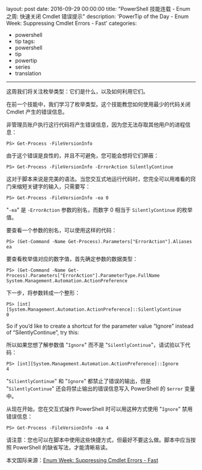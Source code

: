 layout: post
date: 2016-09-29 00:00:00
title: "PowerShell 技能连载 - Enum 之周: 快速关闭 Cmdlet 错误提示"
description: 'PowerTip of the Day - Enum Week: Suppressing Cmdlet Errors - Fast'
categories:
- powershell
- tip
tags:
- powershell
- tip
- powertip
- series
- translation
---
这周我们将关注枚举类型：它们是什么，以及如何利用它们。

在前一个技能中，我们学习了枚举类型。这个技能教您如何使用最少的代码关闭 Cmdlet 产生的错误信息。

非管理员账户执行这行代码将产生错误信息，因为您无法存取其他用户的进程信息：


```shell
PS> Get-Process -FileVersionInfo
```
由于这个错误是良性的，并且不可避免，您可能会想将它们屏蔽：


```shell
PS> Get-Process -FileVersionInfo -ErrorAction SilentlyContinue
```
这对于脚本来说是完美的语法。当您交互式地运行代码时，您完全可以用难看的窍门来缩短关键字的输入，只需要写：


```shell
PS> Get-Process -FileVersionInfo -ea 0
```
"`-ea`" 是 `-ErrorAction` 参数的别名，而数字 0 相当于 `SilentlyContinue` 的枚举值。

要查看一个参数的别名，可以使用这样的代码：


```shell
PS> (Get-Command -Name Get-Process).Parameters["ErrorAction"].Aliases
ea
```

要查看枚举值对应的数字值，首先确定参数的数据类型：


```shell
PS> (Get-Command -Name Get-Process).Parameters["ErrorAction"].ParameterType.FullName
System.Management.Automation.ActionPreference
```

下一步，将参数转成一个整形：


```shell
PS> [int][System.Management.Automation.ActionPreference]::SilentlyContinue
0
```

So if you’d like to create a shortcut for the parameter value “Ignore” instead of “SilentlyContinue”, try this:

所以如果您想了解参数值 "`Ignore`" 而不是 "`SilentlyContinue`"，请试验以下代码：


```shell
PS> [int][System.Management.Automation.ActionPreference]::Ignore
4
```

"`SilientlyContinue`" 和 "`Ignore`" 都禁止了错误的输出，但是 "`SilentlyContinue`" 还会将禁止输出的错误信息写入 PowerShell 的 `$error` 变量中。

从现在开始，您在交互式操作 PowerShell 时可以用这种方式使用 "`Ignore`" 禁用错误信息：


```shell
PS> Get-Process -FileVersionInfo -ea 4
```
请注意：您也可以在脚本中使用这些快捷方式，但最好不要这么做。脚本中应当按照 PowerShell 的缺省写法，才能清晰易读。

<!--more-->
本文国际来源：[Enum Week: Suppressing Cmdlet Errors - Fast](http://community.idera.com/powershell/powertips/b/tips/posts/enum-week-suppressing-cmdlet-errors-fast)
